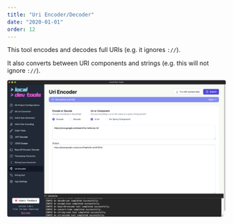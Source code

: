 ```yaml
---
title: "Uri Encoder/Decoder"
date: "2020-01-01"
order: 12
---
```


This tool encodes and decodes full URIs (e.g. it ignores `://`).

It also converts between URI components and strings (e.g. this will not ignore `://`).

![Uri encode](images/uriencode.png)
